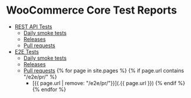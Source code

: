 # WooCommerce Core Test Reports

- [REST API Tests](./api/)
  - [Daily smoke tests](./api/daily/)
  - [Releases](./api/release/)
  - [Pull requests](./api/pr/)
- [E2E Tests](./e2e/)
  - [Daily smoke tests](./e2e/daily/)
  - [Releases](./e2e/release/)
  - [Pull requests](./e2e/pr/)
{% for page in site.pages %}
   {% if page.url contains "/e2e/pr/" %}
    - [{{ page.url | remove: "/e2e/pr/"}}](.{{ page.url }})
   {% endif %}
{% endfor %}

